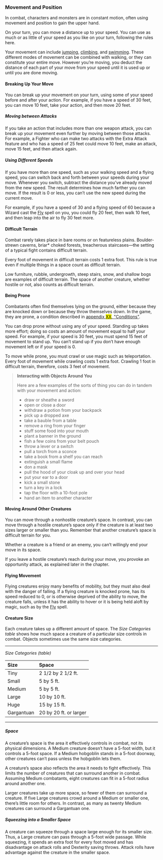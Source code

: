 ### Movement and Position

In combat, characters and monsters are in constant motion, often using movement and position to gain the upper hand.

On your turn, you can move a distance up to your speed.
You can use as much or as little of your speed as you like on your turn, following the rules here.

Your movement can include [jumping](#Exploration_Movement_jumping), [climbing](#Exploration_Movement_climbing_swimming_and_crawling), and [swimming](#Exploration_Movement_climbing_swimming_and_crawling).
These different modes of movement can be combined with walking, or they can constitute your entire move.
However you’re moving, you deduct the distance of each part of your move from your speed until it is used up or until you are done moving.

#### Breaking Up Your Move

You can break up your movement on your turn, using some of your speed before and after your action.
For example, if you have a speed of 30 feet, you can move 10 feet, take your action, and then move 20 feet.

##### Moving between Attacks

If you take an action that includes more than one weapon attack, you can break up your movement even further by moving between those attacks.
For example, a Fighter who can make two attacks with the Extra Attack feature and who has a speed of 25 feet could move 10 feet, make an attack, move 15 feet, and then attack again.

##### Using Different Speeds

If you have more than one speed, such as your walking speed and a flying speed, you can switch back and forth between your speeds during your move.
Whenever you switch, subtract the distance you’ve already moved from the new speed.
The result determines how much farther you can move.
If the result is 0 or less, you can’t use the new speed during the current move.

For example, if you have a speed of 30 and a flying speed of 60 because a Wizard cast the [Fly](#Fly_fly) spell on you, you could fly 20 feet, then walk 10 feet, and then leap into the air to fly 30 feet more.

#### Difficult Terrain

Combat rarely takes place in bare rooms or on featureless plains.
Boulder-strewn caverns, briar* choked forests, treacherous staircases—the setting of a typical fight contains difficult terrain.

Every foot of movement in difficult terrain costs 1 extra foot.
This rule is true even if multiple things in a space count as difficult terrain.

Low furniture, rubble, undergrowth, steep stairs, snow, and shallow bogs are examples of difficult terrain.
The space of another creature, whether hostile or not, also counts as difficult terrain.

#### Being Prone

Combatants often find themselves lying on the ground, either because they are knocked down or because they throw themselves down.
In the game, they are prone, a condition described in [appendix <mark>XX</mark>, "Conditions"](#Conditions_conditions).

You can drop prone without using any of your speed.
Standing up takes more effort; doing so costs an amount of movement equal to half your speed.
For example, if your speed is 30 feet, you must spend 15 feet of movement to stand up.
You can’t stand up if you don’t have enough movement left or if your speed is 0.

To move while prone, you must crawl or use magic such as teleportation.
Every foot of movement while crawling costs 1 extra foot.
Crawling 1 foot in difficult terrain, therefore, costs 3 feet of movement.

> **Interacting with Objects Around You**
>
> Here are a few examples of the sorts of thing you can do in tandem with your movement and action:
>
> - draw or sheathe a sword
> - open or close a door
> - withdraw a potion from your backpack
> - pick up a dropped axe
> - take a bauble from a table
> - remove a ring from your finger
> - stuff some food into your mouth
> - plant a banner in the ground
> - fish a few coins from your belt pouch
> - throw a lever or a switch
> - pull a torch from a sconce
> - take a book from a shelf you can reach
> - extinguish a small flame
> - don a mask
> - pull the hood of your cloak up and over your head
> - put your ear to a door
> - kick a small stone
> - turn a key in a lock
> - tap the floor with a 10-foot pole
> - hand an item to another character

#### Moving Around Other Creatures

You can move through a nonhostile creature’s space.
In contrast, you can move through a hostile creature’s space only if the creature is at least two sizes larger or smaller than you.
Remember that another creature’s space is difficult terrain for you.

Whether a creature is a friend or an enemy, you can’t willingly end your move in its space.

If you leave a hostile creature’s reach during your move, you provoke an opportunity attack, as explained later in the chapter.

#### Flying Movement

Flying creatures enjoy many benefits of mobility, but they must also deal with the danger of falling.
If a flying creature is knocked prone, has its speed reduced to 0, or is otherwise deprived of the ability to move, the creature falls, unless it has the ability to hover or it is being held aloft by magic, such as by the [Fly](#Fly_fly) spell.

#### Creature Size

Each creature takes up a different amount of space.
The _Size Categories table_ shows how much space a creature of a particular size controls in combat.
Objects sometimes use the same size categories.

___
<!-- markdownlint-disable-next-line no-emphasis-as-heading -->
_Size Categories (table)_

| Size       | Space                  |
|:-----------|:-----------------------|
| Tiny       | 2 1/2 by 2 1/2 ft.     |
| Small      | 5 by 5 ft.             |
| Medium     | 5 by 5 ft.             |
| Large      | 10 by 10 ft.           |
| Huge       | 15 by 15 ft.           |
| Gargantuan | 20 by 20 ft. or larger |

___

##### Space

A creature’s space is the area it effectively controls in combat, not its physical dimensions.
A Medium creature doesn’t have a 5-foot width, but it controls a 5-foot space.
If a Medium hobgoblin stands in a 5-foot doorway, other creatures can’t pass unless the hobgoblin lets them.

A creature’s space also reflects the area it needs to fight effectively.
This limits the number of creatures that can surround another in combat.
Assuming Medium combatants, eight creatures can fit in a 5-foot radius around another one.

Larger creatures take up more space, so fewer of them can surround a creature.
If five Large creatures crowd around a Medium or smaller one, there’s little room for others.
In contrast, as many as twenty Medium creatures can surround a Gargantuan one.

##### Squeezing into a Smaller Space

A creature can squeeze through a space large enough for its smaller size.
Thus, a Large creature can pass through a 5-foot wide passage.
While squeezing, it spends an extra foot for every foot moved and has disadvantage on attack rolls and Dexterity saving throws.
Attack rolls have advantage against the creature in the smaller space.
